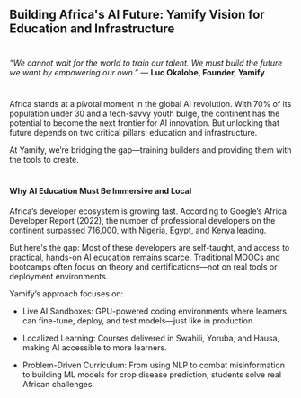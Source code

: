 ## Building Africa's AI Future: Yamify Vision for Education and Infrastructure 
#

*“We cannot wait for the world to train our talent. We must build the future we want by empowering our own.”* — **Luc Okalobe, Founder, Yamify**
#

Africa stands at a pivotal moment in the global AI revolution. With 70% of its population under 30 and a tech-savvy youth bulge, the continent has the potential to become the next frontier for AI innovation. But unlocking that future depends on two critical pillars: education and infrastructure.

At Yamify, we’re bridging the gap—training builders and providing them with the tools to create.
#

#### Why AI Education Must Be Immersive and Local

Africa’s developer ecosystem is growing fast. According to Google’s Africa Developer Report (2022), the number of professional developers on the continent surpassed 716,000, with Nigeria, Egypt, and Kenya leading.

But here's the gap: Most of these developers are self-taught, and access to practical, hands-on AI education remains scarce. Traditional MOOCs and bootcamps often focus on theory and certifications—not on real tools or deployment environments.

Yamify’s approach focuses on:

- Live AI Sandboxes: GPU-powered coding environments where learners can fine-tune, deploy, and test models—just like in production.

- Localized Learning: Courses delivered in Swahili, Yoruba, and Hausa, making AI accessible to more learners.

- Problem-Driven Curriculum: From using NLP to combat misinformation to building ML models for crop disease prediction, students solve real African challenges.